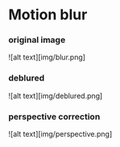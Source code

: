 # Motion blur

### original image

![alt text][img/blur.png]

### deblured

![alt text][img/deblured.png]

### perspective correction

![alt text][img/perspective.png]
